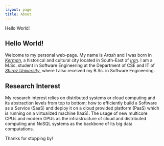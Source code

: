```yaml
---
layout: page
title: About
---
```


<p class="message">
  Hello World!
</p>

## Hello World!

Welcome to my personal web-page.
My name is *Arash* and I was born in [*Kerman*](https://en.wikipedia.org/wiki/Kerman),
a historical and cultural city located in South-East of [*Iran*](https://en.wikipedia.org/wiki/Iran).
I am a M.Sc. student in Software Engineering at the
Department of CSE and IT of [*Shiraz University*](http://en.wikipedia.org/wiki/Shiraz_University),
where I also received my B.Sc. in Software Engineering.

## Research Interest

My research interest relies on distributed systems or cloud computing
and its abstraction levels from top to bottom;
how to efficiently build a Software as a Service (SaaS) and
deploy it on a cloud provided platform (PaaS)
which is running on a virtualized machine (IaaS).
The usage of new multicore CPUs and modern GPUs as the infrastructure of cloud
and distributed computing and
NoSQL systems as the backbone of its big data computations.

Thanks for stopping by!
